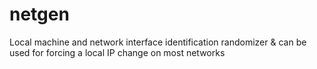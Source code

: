 # netgen

Local machine and network interface identification randomizer & can be used for forcing a local IP change on most networks
